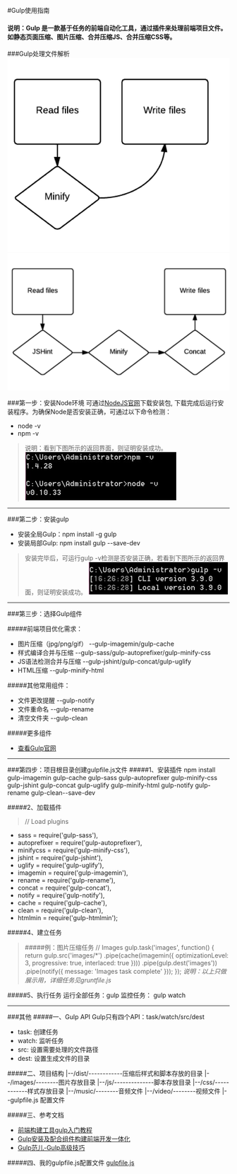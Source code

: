 #Gulp使用指南
#### 说明：Gulp 是一款基于任务的前端自动化工具，通过插件来处理前端项目文件。如静态页面压缩、图片压缩、合并压缩JS、合并压缩CSS等。


###Gulp处理文件解析
![Alt text](./1.png)
![Alt text](./2.png)


###第一步：安装Node环境
可通过[NodeJS官网](https://nodejs.org/en/)下载安装包, 下载完成后运行安装程序。为确保Node是否安装正确，可通过以下命令检测：
- node -v
- npm -v

>  说明：看到下图所示的返回界面，则证明安装成功。
![Alt text](./1.jpg) 


----------

###第二步：安装gulp
- 安装全局Gulp：npm install -g gulp   
- 安装局部Gulp:  npm install gulp --save-dev

> 安装完毕后，可运行gulp -v检测是否安装正确，若看到下图所示的返回界面，则证明安装成功。
![Alt text](./2.jpg)


----------

###第三步：选择Gulp组件

#####前端项目优化需求：
- 图片压缩（jpg/png/gif）  --gulp-imagemin/gulp-cache
- 样式编译合并与压缩         --gulp-sass/gulp-autoprefixer/gulp-minify-css
- JS语法检测合并与压缩     --gulp-jshint/gulp-concat/gulp-uglify
- HTML压缩                        --gulp-minify-html

#####其他常用组件：
- 文件更改提醒                 --gulp-notify
- 文件重命名                     --gulp-rename
- 清空文件夹                     --gulp-clean

#####更多组件
- [查看Gulp官网](http://gulpjs.com/plugins/)


----------


###第四步：项目根目录创建gulpfile.js文件
#####1、安装插件
npm install gulp-imagemin gulp-cache gulp-sass gulp-autoprefixer gulp-minify-css gulp-jshint gulp-concat gulp-uglify gulp-minify-html gulp-notify gulp-rename gulp-clean--save-dev


#####2、加载插件
> // Load plugins
   - sass = require('gulp-sass'),
   - autoprefixer = require('gulp-autoprefixer'),
   - minifycss = require('gulp-minify-css'),
   - jshint = require('gulp-jshint'),
   - uglify = require('gulp-uglify'),
   - imagemin = require('gulp-imagemin'),
   - rename = require('gulp-rename'),
   - concat = require('gulp-concat'),
   - notify = require('gulp-notify'),
   - cache = require('gulp-cache'),
   - clean = require('gulp-clean'),
   - htmlmin = require('gulp-htmlmin');


#####4、建立任务
> #####例：图片压缩任务
// Images
gulp.task('images', function() {
  return gulp.src('images/*')
    .pipe(cache(imagemin({ optimizationLevel: 3, progressive: true, interlaced: true })))
    .pipe(gulp.dest('images'))
    .pipe(notify({ message: 'Images task complete' }));
});
*说明：以上只做展示用，详细任务见gruntfile.js*



#####5、执行任务
运行全部任务：gulp
监控任务：       gulp watch

----------


###其他
#####一、Gulp API
Gulp只有四个API：task/watch/src/dest
- task:    创建任务
- watch: 监听任务
- src:      设置需要处理的文件路径
- dest:    设置生成文件的目录


#####二、项目结构
|--/dist/------------压缩后样式和脚本存放的目录
|--/images/--------图片存放目录
|--/js/--------------脚本存放目录
|--/css/------------样式存放目录
|--/music/--------音频文件
|--/video/--------视频文件
|--gulpfile.js       配置文件

#####三、参考文档

- [前端构建工具gulp入门教程](http://blog.wangdaodao.com/2015-04-21/hello-gulp.html)
- [Gulp安装及配合组件构建前端开发一体化](http://www.dbpoo.com/getting-started-with-gulp/)
- [Gulp范儿-Gulp高级技巧](http://csspod.com/advanced-tips-for-using-gulp-js/)
 

#####四、我的gulpfile.js配置文件
[gulpfile.js](gulpfile.js)


